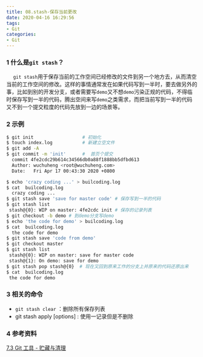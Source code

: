 ```yaml
---
title: 08.stash-保存当前更改
date: 2020-04-16 16:29:56
tags:
- Git
categories:
- Git
---
```

### 1 什么是`git stash`？
&emsp; `git stash`用于保存当前的工作空间已经修改的文件到另一个地方去，从而清空当前的工作空间的修改。这样的事情通常发在如果代码写到一半时，要去做另外的事，比如到别的开发分支，或者需要写`demo`又不想`demo`污染正规的代码，不得临时保存写到一半的代码，腾出空间来写`demo`之类需求，而把当前写到一半的代码又不到一个提交粒度的代码先放到一边的场景等。
<!--more-->

### 2 示例
``` bash
$ git init                  # 初始化
$ touch index.log           # 新建立空文件
$ git add -A                
$ git commit -m 'init'      #  首页个提交
  commit 4fe2cdc29b614c34566db0a88f1888bb5dfbd613
  Author: wuchuheng <root@wuchuheng.com>
  Date:   Fri Apr 17 00:43:30 2020 +0800

$ echo 'crazy coding ...' > builcoding.log 
$ cat  builcoding.log
  crazy coding ...
$ git stash save 'save for master code' # 保存写到一半的代码
$ git stash list 
 stash@{0}: WIP on master: 4fe2cdc init # 保存的记录列表
$ git checkout -b demo # 到demo分支写demo
$ echo 'the code for demo' > builcoding.log
$ cat  builcoding.log
  the code for demo
$ git stash save 'code from demo'
$ git checkout master
$ git stash list 
 stash@{0}: WIP on master: save for master code
 stash@{1}: On demo: save for demo
$ git stash pop stash@{0}  # 现在又回到原来工作的分支上并原来的代码还原出来
$ cat  builcoding.log
 the code for demo
```
### 3 相关的命令

* `git stash clear` ：删除所有保存列表
* git stash apply [options]  : 使用一记录但是不删除

### 4 参考资料

[7.3 Git 工具 - 贮藏与清理
](https://git-scm.com/book/zh/v2/Git-%E5%B7%A5%E5%85%B7-%E8%B4%AE%E8%97%8F%E4%B8%8E%E6%B8%85%E7%90%86)